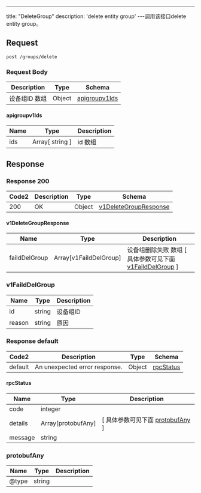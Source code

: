 ---
title: "DeleteGroup"
description: 'delete entity group'
---调用该接口delete entity group。



## Request


```
post /groups/delete
```

### Request Body 
| Description | Type | Schema |
| ----------- | ------ | ------ |
| 设备组ID 数组 | Object | [apigroupv1Ids](#apigroupv1Ids) |

#### apigroupv1Ids

| Name | Type | Description | 
| ---- | ---- | ----------- |        
| ids | Array[ string ] | id 数组 |    



## Response

### Response  200 
| Code2 | Description | Type | Schema |
| ---- | ----------- | ------ | ------ |
| 200 | OK | Object | [v1DeleteGroupResponse](#v1DeleteGroupResponse) |

#### v1DeleteGroupResponse

| Name | Type | Description | 
| ---- | ---- | ----------- |         
| faildDelGroup | Array[v1FaildDelGroup] | 设备组删除失败 数组 [ 具体参数可见下面 [v1FaildDelGroup](#v1FaildDelGroup) ] |    

### v1FaildDelGroup
| Name | Type | Description | 
| ---- | ---- | ----------- |     
| id | string | 设备组ID |      
| reason | string | 原因 |   



### Response  default 
| Code2 | Description | Type | Schema |
| ---- | ----------- | ------ | ------ |
| default | An unexpected error response. | Object | [rpcStatus](#rpcStatus) |

#### rpcStatus

| Name | Type | Description | 
| ---- | ---- | ----------- |     
| code | integer |  |          
| details | Array[protobufAny] |  [ 具体参数可见下面 [protobufAny](#protobufAny) ] |       
| message | string |  |   

### protobufAny
| Name | Type | Description | 
| ---- | ---- | ----------- |     
| @type | string |  |   



